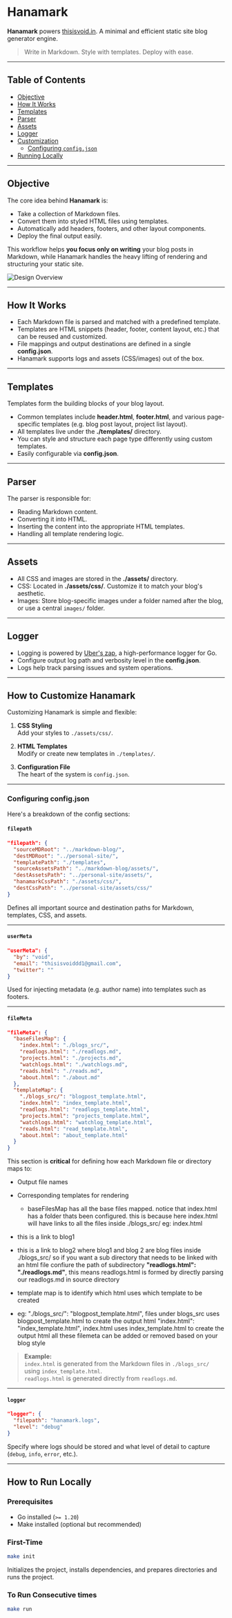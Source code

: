 # Hanamark

**Hanamark** powers [thisisvoid.in](https://www.thisisvoid.in). A minimal and efficient static site blog generator engine.

> Write in Markdown. Style with templates. Deploy with ease.

---

## Table of Contents

- [Objective](#objective)
- [How It Works](#how-it-works)
- [Templates](#templates)
- [Parser](#parser)
- [Assets](#assets)
- [Logger](#logger)
- [Customization](#how-to-customize-hanamark)
  - [Configuring `config.json`](#configuring-configjson)
- [Running Locally](#how-to-run-locally)

---

## Objective

The core idea behind **Hanamark** is:

- Take a collection of Markdown files.
- Convert them into styled HTML files using templates.
- Automatically add headers, footers, and other layout components.
- Deploy the final output easily.

This workflow helps **you focus only on writing** your blog posts in Markdown, while Hanamark handles the heavy lifting of rendering and structuring your static site.

![Design Overview](assets/images/design.png)

---

## How It Works

- Each Markdown file is parsed and matched with a predefined template.
- Templates are HTML snippets (header, footer, content layout, etc.) that can be reused and customized.
- File mappings and output destinations are defined in a single **config.json**.
- Hanamark supports logs and assets (CSS/images) out of the box.

---

## Templates

Templates form the building blocks of your blog layout.

- Common templates include **header.html**, **footer.html**, and various page-specific templates (e.g. blog post layout, project list layout).
- All templates live under the **./templates/** directory.
- You can style and structure each page type differently using custom templates.
- Easily configurable via **config.json**.

---

## Parser

The parser is responsible for:

- Reading Markdown content.
- Converting it into HTML.
- Inserting the content into the appropriate HTML templates.
- Handling all template rendering logic.

---

## Assets

- All CSS and images are stored in the **./assets/** directory.
- CSS: Located in **./assets/css/**. Customize it to match your blog's aesthetic.
- Images: Store blog-specific images under a folder named after the blog, or use a central `images/` folder.

---

## Logger

- Logging is powered by [Uber's zap](https://github.com/uber-go/zap), a high-performance logger for Go.
- Configure output log path and verbosity level in the **config.json**.
- Logs help track parsing issues and system operations.

---

## How to Customize Hanamark

Customizing Hanamark is simple and flexible:

1. **CSS Styling**  
   Add your styles to `./assets/css/`.

2. **HTML Templates**  
   Modify or create new templates in `./templates/`.

3. **Configuration File**  
   The heart of the system is `config.json`.

---

### Configuring config.json

Here's a breakdown of the config sections:


#### `filepath`

```json
"filepath": {
  "sourceMDRoot": "../markdown-blog/",
  "destMDRoot": "../personal-site/",
  "templatePath": "./templates",
  "sourceAssetsPath": "../markdown-blog/assets/",
  "destAssetsPath": "../personal-site/assets/",
  "hanamarkCssPath": "./assets/css/",
  "destCssPath": "../personal-site/assets/css/"
}
```

Defines all important source and destination paths for Markdown, templates, CSS, and assets.

---

#### `userMeta`

```json
"userMeta": {
  "by": "void",
  "email": "thisisvoiddd1@gmail.com",
  "twitter": ""
}
```

Used for injecting metadata (e.g. author name) into templates such as footers.

---

#### `fileMeta`

```json
"fileMeta": {
  "baseFilesMap": {
    "index.html": "./blogs_src/",
    "readlogs.html": "./readlogs.md",
    "projects.html": "./projects.md",
    "watchlogs.html": "./watchlogs.md",
    "reads.html": "./reads.md",
    "about.html": "./about.md"
  },
  "templateMap": {
    "./blogs_src/": "blogpost_template.html",
    "index.html": "index_template.html",
    "readlogs.html": "readlogs_template.html",
    "projects.html": "projects_template.html",
    "watchlogs.html": "watchlog_template.html",
    "reads.html": "read_template.html",
    "about.html": "about_template.html"
  }
}
```

This section is **critical** for defining how each Markdown file or directory maps to:

- Output file names
- Corresponding templates for rendering

  - baseFilesMap has all the base files mapped. notice that index.html has a folder thats been configured. this is because here index.html will have links to all the files inside ./blogs_src/
  eg: 
index.html
 - this is a link to blog1
 - this is a link to blog2
 where blog1 and blog 2 are blog files inside ./blogs_src/
 so if you want a sub directory that needs to be linked with an html file confiure the path of subdirectory
 **"readlogs.html": "./readlogs.md"**,
 this means readlogs.html is formed by directly parsing our readlogs.md in source directory
 - template map is to identify which html uses which template to be created
 - eg:  "./blogs_src/": "blogpost_template.html", files under blogs_src uses blogpost_template.html to create the output html
  "index.html": "index_template.html", index.html uses index_template.html to create the output html
  all these filemeta can be added or removed based on your blog style

> **Example:**  
> `index.html` is generated from the Markdown files in `./blogs_src/` using `index_template.html`.  
> `readlogs.html` is generated directly from `readlogs.md`.

---

#### `logger`

```json
"logger": {
  "filepath": "hanamark.logs",
  "level": "debug"
}
```

Specify where logs should be stored and what level of detail to capture (`debug`, `info`, `error`, etc.).

---

## How to Run Locally

### Prerequisites

- Go installed (`>= 1.20`)
- Make installed (optional but recommended)

### First-Time 

```bash
make init
```

Initializes the project, installs dependencies, and prepares directories and runs the project.

### To Run Consecutive times

```bash
make run
```
